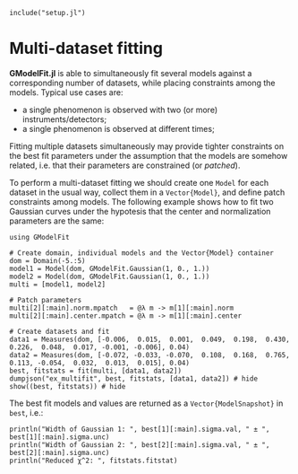 ```@setup abc
include("setup.jl")
```


# Multi-dataset fitting

**GModelFit.jl** is able to simultaneously fit several models against a corresponding number of datasets, while placing constraints among the models. Typical use cases are:
- a single phenomenon is observed with two (or more) instruments/detectors;
- a single phenomenon is observed at different times;

Fitting multiple datasets simultaneously may provide tighter constraints on the best fit parameters under the assumption that the models are somehow related, i.e. that their parameters are constrained (or *patched*).

To perform a multi-dataset fitting we should create one `Model` for each dataset in the usual way, collect them in a `Vector{Model}`, and define patch constraints among models.   The following example shows how to fit two Gaussian curves under the hypotesis that the center and normalization parameters are the same:
```@example abc
using GModelFit

# Create domain, individual models and the Vector{Model} container
dom = Domain(-5.:5)
model1 = Model(dom, GModelFit.Gaussian(1, 0., 1.))
model2 = Model(dom, GModelFit.Gaussian(1, 0., 1.))
multi = [model1, model2]

# Patch parameters
multi[2][:main].norm.mpatch   = @λ m -> m[1][:main].norm
multi[2][:main].center.mpatch = @λ m -> m[1][:main].center

# Create datasets and fit
data1 = Measures(dom, [-0.006,  0.015,  0.001,  0.049,  0.198,  0.430,  0.226,  0.048,  0.017, -0.001, -0.006], 0.04)
data2 = Measures(dom, [-0.072, -0.033, -0.070,  0.108,  0.168,  0.765,  0.113, -0.054,  0.032,  0.013,  0.015], 0.04)
best, fitstats = fit(multi, [data1, data2])
dumpjson("ex_multifit", best, fitstats, [data1, data2]) # hide
show((best, fitstats)) # hide
```

The best fit models and values are returned as a `Vector{ModelSnapshot}` in `best`, i.e.:
```@example abc
println("Width of Gaussian 1: ", best[1][:main].sigma.val, " ± ", best[1][:main].sigma.unc)
println("Width of Gaussian 2: ", best[2][:main].sigma.val, " ± ", best[2][:main].sigma.unc)
println("Reduced χ^2: ", fitstats.fitstat)
```
